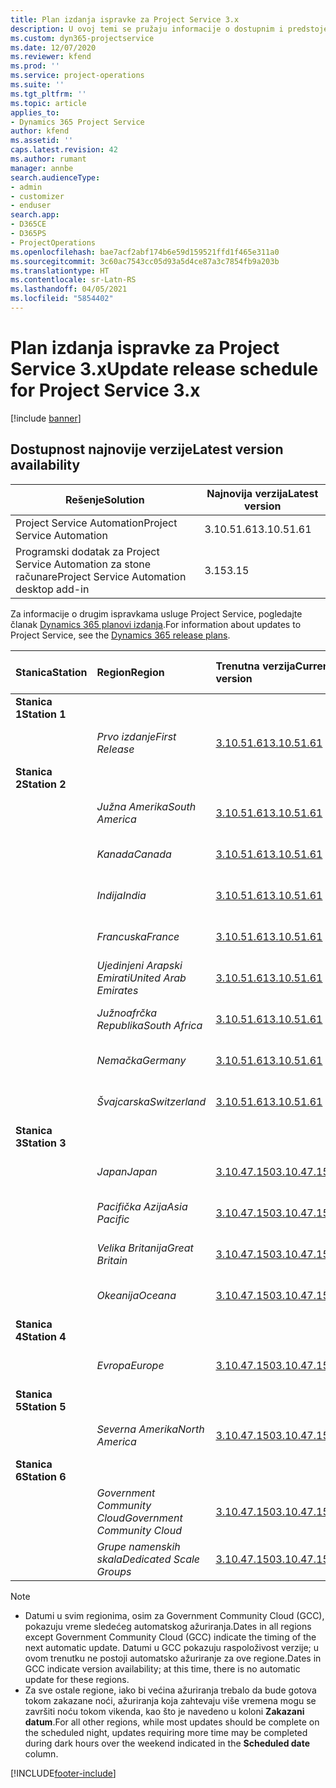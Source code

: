```yaml
---
title: Plan izdanja ispravke za Project Service 3.x
description: U ovoj temi se pružaju informacije o dostupnim i predstojećim izdanjima usluge Dynamics 365 Project Service Automation.
ms.custom: dyn365-projectservice
ms.date: 12/07/2020
ms.reviewer: kfend
ms.prod: ''
ms.service: project-operations
ms.suite: ''
ms.tgt_pltfrm: ''
ms.topic: article
applies_to:
- Dynamics 365 Project Service
author: kfend
ms.assetid: ''
caps.latest.revision: 42
ms.author: rumant
manager: annbe
search.audienceType:
- admin
- customizer
- enduser
search.app:
- D365CE
- D365PS
- ProjectOperations
ms.openlocfilehash: bae7acf2abf174b6e59d159521ffd1f465e311a0
ms.sourcegitcommit: 3c60ac7543cc05d93a5d4ce87a3c7854fb9a203b
ms.translationtype: HT
ms.contentlocale: sr-Latn-RS
ms.lasthandoff: 04/05/2021
ms.locfileid: "5854402"
---
```

# <a name="update-release-schedule-for-project-service-3x"></a><span data-ttu-id="5796d-103">Plan izdanja ispravke za Project Service 3.x</span><span class="sxs-lookup"><span data-stu-id="5796d-103">Update release schedule for Project Service 3.x</span></span>

[!include [banner](../includes/psa-now-project-operations.md)]

## <a name="latest-version-availability"></a><span data-ttu-id="5796d-104">Dostupnost najnovije verzije</span><span class="sxs-lookup"><span data-stu-id="5796d-104">Latest version availability</span></span>

| <span data-ttu-id="5796d-105">Rešenje</span><span class="sxs-lookup"><span data-stu-id="5796d-105">Solution</span></span>  | <span data-ttu-id="5796d-106">Najnovija verzija</span><span class="sxs-lookup"><span data-stu-id="5796d-106">Latest version</span></span> |
|-------|----|
| <span data-ttu-id="5796d-107">Project Service Automation</span><span class="sxs-lookup"><span data-stu-id="5796d-107">Project Service Automation</span></span>    | <span data-ttu-id="5796d-108">3.10.51.61</span><span class="sxs-lookup"><span data-stu-id="5796d-108">3.10.51.61</span></span> |
| <span data-ttu-id="5796d-109">Programski dodatak za Project Service Automation za stone računare</span><span class="sxs-lookup"><span data-stu-id="5796d-109">Project Service Automation desktop add-in</span></span>                | <span data-ttu-id="5796d-110">3.15</span><span class="sxs-lookup"><span data-stu-id="5796d-110">3.15</span></span>          |

<span data-ttu-id="5796d-111">Za informacije o drugim ispravkama usluge Project Service, pogledajte članak [Dynamics 365 planovi izdanja](https://docs.microsoft.com/dynamics365/release-plans/).</span><span class="sxs-lookup"><span data-stu-id="5796d-111">For information about updates to Project Service, see the [Dynamics 365 release plans](https://docs.microsoft.com/dynamics365/release-plans/).</span></span> 

| <span data-ttu-id="5796d-112">Stanica</span><span class="sxs-lookup"><span data-stu-id="5796d-112">Station</span></span>  | <span data-ttu-id="5796d-113">Region</span><span class="sxs-lookup"><span data-stu-id="5796d-113">Region</span></span> | <span data-ttu-id="5796d-114">Trenutna verzija</span><span class="sxs-lookup"><span data-stu-id="5796d-114">Current version</span></span> | <span data-ttu-id="5796d-115">Sledeća verzija</span><span class="sxs-lookup"><span data-stu-id="5796d-115">Next version</span></span> |  <span data-ttu-id="5796d-116">Planirani datum</span><span class="sxs-lookup"><span data-stu-id="5796d-116">Scheduled date</span></span>
| :---   | :---   | :---   | :---   |:---   |         
|<span data-ttu-id="5796d-117"><strong>Stanica 1</strong></span><span class="sxs-lookup"><span data-stu-id="5796d-117"><strong>Station 1</strong></span></span> | |  |  | |
| | <span data-ttu-id="5796d-118"><i>Prvo izdanje</i></span><span class="sxs-lookup"><span data-stu-id="5796d-118"><i>First Release</i></span></span> | [<span data-ttu-id="5796d-119">3.10.51.61</span><span class="sxs-lookup"><span data-stu-id="5796d-119">3.10.51.61</span></span>](whats-new-ur-30.md) | <span data-ttu-id="5796d-120">TBD</span><span class="sxs-lookup"><span data-stu-id="5796d-120">TBD</span></span> | <span data-ttu-id="5796d-121">23. april 2021.</span><span class="sxs-lookup"><span data-stu-id="5796d-121">April 23, 2021</span></span>
|<span data-ttu-id="5796d-122"><strong>Stanica 2</strong></span><span class="sxs-lookup"><span data-stu-id="5796d-122"><strong>Station 2</strong></span></span> | |  |  | |
| | <span data-ttu-id="5796d-123"><i>Južna Amerika</i></span><span class="sxs-lookup"><span data-stu-id="5796d-123"><i>South America</i></span></span> | [<span data-ttu-id="5796d-124">3.10.51.61</span><span class="sxs-lookup"><span data-stu-id="5796d-124">3.10.51.61</span></span>](whats-new-ur-30.md) | <span data-ttu-id="5796d-125">TBD</span><span class="sxs-lookup"><span data-stu-id="5796d-125">TBD</span></span> | <span data-ttu-id="5796d-126">30. april 2021.</span><span class="sxs-lookup"><span data-stu-id="5796d-126">April 30, 2021</span></span>
| | <span data-ttu-id="5796d-127"><i>Kanada</i></span><span class="sxs-lookup"><span data-stu-id="5796d-127"><i>Canada</i></span></span> | [<span data-ttu-id="5796d-128">3.10.51.61</span><span class="sxs-lookup"><span data-stu-id="5796d-128">3.10.51.61</span></span>](whats-new-ur-30.md) | <span data-ttu-id="5796d-129">TBD</span><span class="sxs-lookup"><span data-stu-id="5796d-129">TBD</span></span> | <span data-ttu-id="5796d-130">30. april 2021.</span><span class="sxs-lookup"><span data-stu-id="5796d-130">April 30, 2021</span></span>
| | <span data-ttu-id="5796d-131"><i>Indija</i></span><span class="sxs-lookup"><span data-stu-id="5796d-131"><i>India</i></span></span> | [<span data-ttu-id="5796d-132">3.10.51.61</span><span class="sxs-lookup"><span data-stu-id="5796d-132">3.10.51.61</span></span>](whats-new-ur-30.md) | <span data-ttu-id="5796d-133">TBD</span><span class="sxs-lookup"><span data-stu-id="5796d-133">TBD</span></span> | <span data-ttu-id="5796d-134">30. april 2021.</span><span class="sxs-lookup"><span data-stu-id="5796d-134">April 30, 2021</span></span>
| | <span data-ttu-id="5796d-135"><i>Francuska</i></span><span class="sxs-lookup"><span data-stu-id="5796d-135"><i>France</i></span></span> | [<span data-ttu-id="5796d-136">3.10.51.61</span><span class="sxs-lookup"><span data-stu-id="5796d-136">3.10.51.61</span></span>](whats-new-ur-30.md) | <span data-ttu-id="5796d-137">TBD</span><span class="sxs-lookup"><span data-stu-id="5796d-137">TBD</span></span> | <span data-ttu-id="5796d-138">30. april 2021.</span><span class="sxs-lookup"><span data-stu-id="5796d-138">April 30, 2021</span></span>
| | <span data-ttu-id="5796d-139"><i>Ujedinjeni Arapski Emirati</i></span><span class="sxs-lookup"><span data-stu-id="5796d-139"><i>United Arab Emirates</i></span></span> | [<span data-ttu-id="5796d-140">3.10.51.61</span><span class="sxs-lookup"><span data-stu-id="5796d-140">3.10.51.61</span></span>](whats-new-ur-30.md) | <span data-ttu-id="5796d-141">TBD</span><span class="sxs-lookup"><span data-stu-id="5796d-141">TBD</span></span> | <span data-ttu-id="5796d-142">30. april 2021.</span><span class="sxs-lookup"><span data-stu-id="5796d-142">April 30, 2021</span></span>
| | <span data-ttu-id="5796d-143"><i>Južnoafrčka Republika</i></span><span class="sxs-lookup"><span data-stu-id="5796d-143"><i>South Africa</i></span></span> | [<span data-ttu-id="5796d-144">3.10.51.61</span><span class="sxs-lookup"><span data-stu-id="5796d-144">3.10.51.61</span></span>](whats-new-ur-30.md) | <span data-ttu-id="5796d-145">TBD</span><span class="sxs-lookup"><span data-stu-id="5796d-145">TBD</span></span> | <span data-ttu-id="5796d-146">30. april 2021.</span><span class="sxs-lookup"><span data-stu-id="5796d-146">April 30, 2021</span></span>
| | <span data-ttu-id="5796d-147"><i>Nemačka</i></span><span class="sxs-lookup"><span data-stu-id="5796d-147"><i>Germany</i></span></span> | [<span data-ttu-id="5796d-148">3.10.51.61</span><span class="sxs-lookup"><span data-stu-id="5796d-148">3.10.51.61</span></span>](whats-new-ur-30.md) | <span data-ttu-id="5796d-149">TBD</span><span class="sxs-lookup"><span data-stu-id="5796d-149">TBD</span></span> | <span data-ttu-id="5796d-150">30. april 2021.</span><span class="sxs-lookup"><span data-stu-id="5796d-150">April 30, 2021</span></span>
| | <span data-ttu-id="5796d-151"><i>Švajcarska</i></span><span class="sxs-lookup"><span data-stu-id="5796d-151"><i>Switzerland</i></span></span> | [<span data-ttu-id="5796d-152">3.10.51.61</span><span class="sxs-lookup"><span data-stu-id="5796d-152">3.10.51.61</span></span>](whats-new-ur-30.md) | <span data-ttu-id="5796d-153">TBD</span><span class="sxs-lookup"><span data-stu-id="5796d-153">TBD</span></span> | <span data-ttu-id="5796d-154">30. april 2021.</span><span class="sxs-lookup"><span data-stu-id="5796d-154">April 30, 2021</span></span>
|<span data-ttu-id="5796d-155"><strong>Stanica 3</strong></span><span class="sxs-lookup"><span data-stu-id="5796d-155"><strong>Station 3</strong></span></span> | |  |  | |
| | <span data-ttu-id="5796d-156"><i>Japan</i></span><span class="sxs-lookup"><span data-stu-id="5796d-156"><i>Japan</i></span></span> | [<span data-ttu-id="5796d-157">3.10.47.150</span><span class="sxs-lookup"><span data-stu-id="5796d-157">3.10.47.150</span></span>](whats-new-ur-29-5.md) | [<span data-ttu-id="5796d-158">3.10.51.61</span><span class="sxs-lookup"><span data-stu-id="5796d-158">3.10.51.61</span></span>](whats-new-ur-30.md) | <span data-ttu-id="5796d-159">9. april 2021.</span><span class="sxs-lookup"><span data-stu-id="5796d-159">April 9, 2021</span></span>
| | <span data-ttu-id="5796d-160"><i>Pacifička Azija</i></span><span class="sxs-lookup"><span data-stu-id="5796d-160"><i>Asia Pacific</i></span></span> | [<span data-ttu-id="5796d-161">3.10.47.150</span><span class="sxs-lookup"><span data-stu-id="5796d-161">3.10.47.150</span></span>](whats-new-ur-29-5.md) | [<span data-ttu-id="5796d-162">3.10.51.61</span><span class="sxs-lookup"><span data-stu-id="5796d-162">3.10.51.61</span></span>](whats-new-ur-30.md) | <span data-ttu-id="5796d-163">9. april 2021.</span><span class="sxs-lookup"><span data-stu-id="5796d-163">April 9, 2021</span></span>
| | <span data-ttu-id="5796d-164"><i>Velika Britanija</i></span><span class="sxs-lookup"><span data-stu-id="5796d-164"><i>Great Britain</i></span></span> | [<span data-ttu-id="5796d-165">3.10.47.150</span><span class="sxs-lookup"><span data-stu-id="5796d-165">3.10.47.150</span></span>](whats-new-ur-29-5.md) | [<span data-ttu-id="5796d-166">3.10.51.61</span><span class="sxs-lookup"><span data-stu-id="5796d-166">3.10.51.61</span></span>](whats-new-ur-30.md) | <span data-ttu-id="5796d-167">9. april 2021.</span><span class="sxs-lookup"><span data-stu-id="5796d-167">April 9, 2021</span></span>
| | <span data-ttu-id="5796d-168"><i>Okeanija</i></span><span class="sxs-lookup"><span data-stu-id="5796d-168"><i>Oceana</i></span></span> | [<span data-ttu-id="5796d-169">3.10.47.150</span><span class="sxs-lookup"><span data-stu-id="5796d-169">3.10.47.150</span></span>](whats-new-ur-29-5.md) | [<span data-ttu-id="5796d-170">3.10.51.61</span><span class="sxs-lookup"><span data-stu-id="5796d-170">3.10.51.61</span></span>](whats-new-ur-30.md) | <span data-ttu-id="5796d-171">9. april 2021.</span><span class="sxs-lookup"><span data-stu-id="5796d-171">April 9, 2021</span></span>
|<span data-ttu-id="5796d-172"><strong>Stanica 4</strong></span><span class="sxs-lookup"><span data-stu-id="5796d-172"><strong>Station 4</strong></span></span> | |  |  | |
| | <span data-ttu-id="5796d-173"><i>Evropa</i></span><span class="sxs-lookup"><span data-stu-id="5796d-173"><i>Europe</i></span></span> | [<span data-ttu-id="5796d-174">3.10.47.150</span><span class="sxs-lookup"><span data-stu-id="5796d-174">3.10.47.150</span></span>](whats-new-ur-29-5.md) | [<span data-ttu-id="5796d-175">3.10.51.61</span><span class="sxs-lookup"><span data-stu-id="5796d-175">3.10.51.61</span></span>](whats-new-ur-30.md) | <span data-ttu-id="5796d-176">16. april 2021.</span><span class="sxs-lookup"><span data-stu-id="5796d-176">April 16, 2021</span></span>
|<span data-ttu-id="5796d-177"><strong>Stanica 5</strong></span><span class="sxs-lookup"><span data-stu-id="5796d-177"><strong>Station 5</strong></span></span> | |  |  | |
| | <span data-ttu-id="5796d-178"><i>Severna Amerika</i></span><span class="sxs-lookup"><span data-stu-id="5796d-178"><i>North America</i></span></span> | [<span data-ttu-id="5796d-179">3.10.47.150</span><span class="sxs-lookup"><span data-stu-id="5796d-179">3.10.47.150</span></span>](whats-new-ur-29-5.md) | [<span data-ttu-id="5796d-180">3.10.51.61</span><span class="sxs-lookup"><span data-stu-id="5796d-180">3.10.51.61</span></span>](whats-new-ur-30.md) | <span data-ttu-id="5796d-181">23. april 2021.</span><span class="sxs-lookup"><span data-stu-id="5796d-181">April 23, 2021</span></span>
|<span data-ttu-id="5796d-182"><strong>Stanica 6</strong></span><span class="sxs-lookup"><span data-stu-id="5796d-182"><strong>Station 6</strong></span></span> | |  |  | |
| | <span data-ttu-id="5796d-183"><i>Government Community Cloud</i></span><span class="sxs-lookup"><span data-stu-id="5796d-183"><i>Government Community Cloud</i></span></span> | [<span data-ttu-id="5796d-184">3.10.47.150</span><span class="sxs-lookup"><span data-stu-id="5796d-184">3.10.47.150</span></span>](whats-new-ur-29-5.md) | [<span data-ttu-id="5796d-185">3.10.51.61</span><span class="sxs-lookup"><span data-stu-id="5796d-185">3.10.51.61</span></span>](whats-new-ur-30.md) | <span data-ttu-id="5796d-186">30. april 2021.</span><span class="sxs-lookup"><span data-stu-id="5796d-186">April 30, 2021</span></span>
| | <span data-ttu-id="5796d-187"><i>Grupe namenskih skala</i></span><span class="sxs-lookup"><span data-stu-id="5796d-187"><i>Dedicated Scale Groups</i></span></span> | [<span data-ttu-id="5796d-188">3.10.47.150</span><span class="sxs-lookup"><span data-stu-id="5796d-188">3.10.47.150</span></span>](whats-new-ur-29-5.md) | [<span data-ttu-id="5796d-189">3.10.51.61</span><span class="sxs-lookup"><span data-stu-id="5796d-189">3.10.51.61</span></span>](whats-new-ur-30.md) | <span data-ttu-id="5796d-190">30. april 2021.</span><span class="sxs-lookup"><span data-stu-id="5796d-190">April 30, 2021</span></span>

>[!Note]
> - <span data-ttu-id="5796d-191">Datumi u svim regionima, osim za Government Community Cloud (GCC), pokazuju vreme sledećeg automatskog ažuriranja.</span><span class="sxs-lookup"><span data-stu-id="5796d-191">Dates in all regions except Government Community Cloud (GCC) indicate the timing of the next automatic update.</span></span> <span data-ttu-id="5796d-192">Datumi u GCC pokazuju raspoloživost verzije; u ovom trenutku ne postoji automatsko ažuriranje za ove regione.</span><span class="sxs-lookup"><span data-stu-id="5796d-192">Dates in GCC indicate version availability; at this time, there is no automatic update for these regions.</span></span>
> - <span data-ttu-id="5796d-193">Za sve ostale regione, iako bi većina ažuriranja trebalo da bude gotova tokom zakazane noći, ažuriranja koja zahtevaju više vremena mogu se završiti noću tokom vikenda, kao što je navedeno u koloni **Zakazani datum**.</span><span class="sxs-lookup"><span data-stu-id="5796d-193">For all other regions, while most updates should be complete on the scheduled night, updates requiring more time may be completed during dark hours over the weekend indicated in the **Scheduled date** column.</span></span>


[!INCLUDE[footer-include](../includes/footer-banner.md)]
